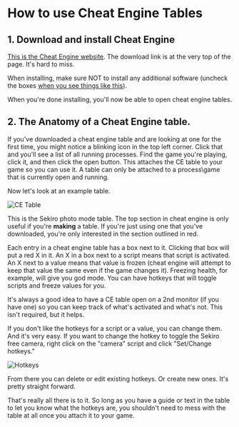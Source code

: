 How to use Cheat Engine Tables
=============

## 1. Download and install Cheat Engine
[This is the Cheat Engine website](https://www.cheatengine.org/). The download link is at the very top of the page. It's hard to miss.

When installing, make sure NOT to install any additional software (uncheck the boxes [when you see things like this](https://i.imgur.com/IuI8wc4.png)).

When you're done installing, you'll now be able to open cheat engine tables. 

## 2. The Anatomy of a Cheat Engine table.

If you've downloaded a cheat engine table and are looking at one for the first time, you might notice a blinking icon in the top left corner. Click that and you'll see a list of all running processes. Find the game you're playing, click it, and then click the open button. This attaches the CE table to your game so you can use it. A table can only be attached to a process\game that is currently open and running.

Now let's look at an example table.

![CE Table](https://i.imgur.com/oWovr3P.png)

This is the Sekiro photo mode table. The top section in cheat engine is only useful if you're **making** a table. If you're just using one that you've downloaded, you're only interested in the section outlined in red.

Each entry in a cheat engine table has a box next to it. Clicking that box will put a red X in it. An X in a box next to a script means that script is activated. An X next to a value means that value is frozen (cheat engine will attempt to keep that value the same even if the game changes it). Freezing health, for example, will give you god mode. You can have hotkeys that will toggle scripts and freeze values for you. 

It's always a good idea to have a CE table open on a 2nd monitor (if you have one) so you can keep track of what's activated and what's not. This isn't required, but it helps. 

If you don't like the hotkeys for a script or a value, you can change them. And it's very easy. If you want to change the hotkey to toggle the Sekiro free camera, right click on the "camera" script and click "Set/Change hotkeys."

![Hotkeys](https://i.imgur.com/lzSofVW.png)

From there you can delete or edit existing hotkeys. Or create new ones. It's pretty straight forward.

That's really all there is to it. So long as you have a guide or text in the table to let you know what the hotkeys are, you shouldn't need to mess with the table at all once you attach it to your game. 
